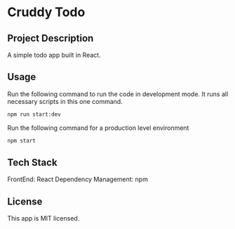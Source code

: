 # Cruddy Todo

## Project Description
A simple todo app built in React.

## Usage
Run the following command to run the code in development mode. It runs all necessary scripts in this one command.

```sh
npm run start:dev
```

Run the following command for a production level environment
```sh
npm start
```

## Tech Stack

FrontEnd: React
Dependency Management: npm


## License

This app is MIT licensed.
